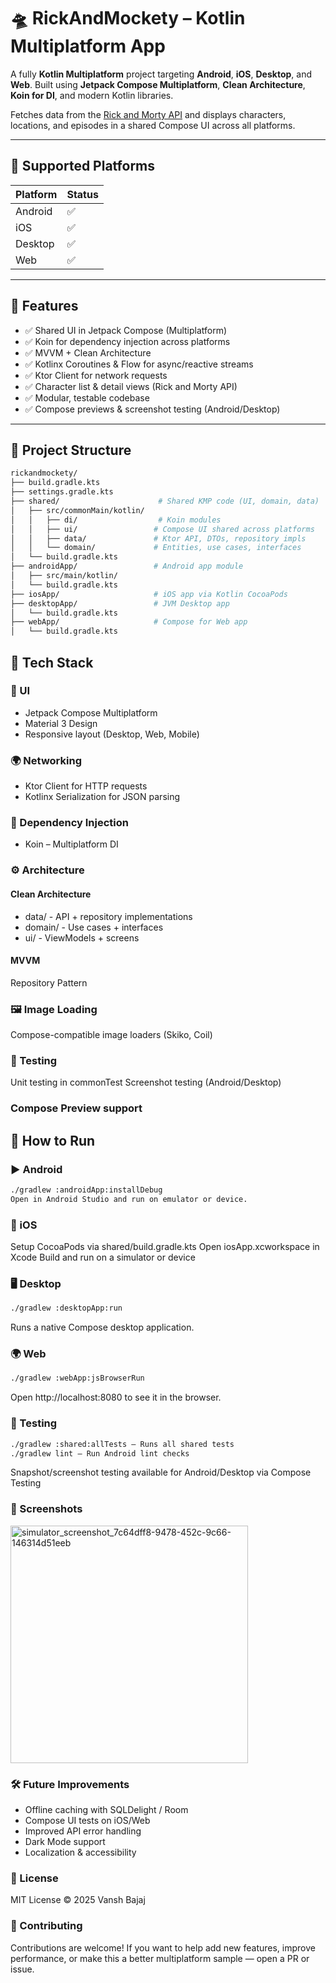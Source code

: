 # 🛸 RickAndMockety – Kotlin Multiplatform App

A fully **Kotlin Multiplatform** project targeting **Android**, **iOS**, **Desktop**, and **Web**. Built using **Jetpack Compose Multiplatform**, **Clean Architecture**, **Koin for DI**, and modern Kotlin libraries.

Fetches data from the [Rick and Morty API](https://rickandmortyapi.com/) and displays characters, locations, and episodes in a shared Compose UI across all platforms.

---

## 📱 Supported Platforms

| Platform | Status |
|----------|--------|
| Android  | ✅     |
| iOS      | ✅     |
| Desktop  | ✅     |
| Web      | ✅     |

---

## 🌟 Features

- ✅ Shared UI in Jetpack Compose (Multiplatform)
- ✅ Koin for dependency injection across platforms
- ✅ MVVM + Clean Architecture
- ✅ Kotlinx Coroutines & Flow for async/reactive streams
- ✅ Ktor Client for network requests
- ✅ Character list & detail views (Rick and Morty API)
- ✅ Modular, testable codebase
- ✅ Compose previews & screenshot testing (Android/Desktop)

---

## 📂 Project Structure

```bash
rickandmockety/
├── build.gradle.kts
├── settings.gradle.kts
├── shared/                      # Shared KMP code (UI, domain, data)
│   ├── src/commonMain/kotlin/
│   │   ├── di/                  # Koin modules
│   │   ├── ui/                 # Compose UI shared across platforms
│   │   ├── data/               # Ktor API, DTOs, repository impls
│   │   └── domain/             # Entities, use cases, interfaces
│   └── build.gradle.kts
├── androidApp/                 # Android app module
│   ├── src/main/kotlin/
│   └── build.gradle.kts
├── iosApp/                     # iOS app via Kotlin CocoaPods
├── desktopApp/                 # JVM Desktop app
│   └── build.gradle.kts
├── webApp/                     # Compose for Web app
│   └── build.gradle.kts
```

## 🔧 Tech Stack
### 🎨 UI
- Jetpack Compose Multiplatform
- Material 3 Design
- Responsive layout (Desktop, Web, Mobile)

### 🌍 Networking
- Ktor Client for HTTP requests
- Kotlinx Serialization for JSON parsing

### 💉 Dependency Injection
- Koin – Multiplatform DI

### ⚙️ Architecture
#### Clean Architecture
- data/ - API + repository implementations
- domain/ - Use cases + interfaces
- ui/ - ViewModels + screens

#### MVVM
Repository Pattern

### 🖼️ Image Loading
Compose-compatible image loaders (Skiko, Coil)

### 🧪 Testing
Unit testing in commonTest
Screenshot testing (Android/Desktop)

### Compose Preview support

## 🚀 How to Run
### ▶️ Android
```bash
./gradlew :androidApp:installDebug
Open in Android Studio and run on emulator or device.
```

### 🍏 iOS
Setup CocoaPods via shared/build.gradle.kts
Open iosApp.xcworkspace in Xcode
Build and run on a simulator or device

### 🖥️ Desktop
```bash
./gradlew :desktopApp:run
```
Runs a native Compose desktop application.

### 🌍 Web
```bash
./gradlew :webApp:jsBrowserRun
```
Open http://localhost:8080 to see it in the browser.

### 🧪 Testing
```bash
./gradlew :shared:allTests – Runs all shared tests
./gradlew lint – Run Android lint checks
```
Snapshot/screenshot testing available for Android/Desktop via Compose Testing

### 📸 Screenshots
<img width="380" alt="simulator_screenshot_7c64dff8-9478-452c-9c66-146314d51eeb" src="https://github.com/user-attachments/assets/7c64dff8-9478-452c-9c66-146314d51eeb" />



### 🛠 Future Improvements
 - Offline caching with SQLDelight / Room
 - Compose UI tests on iOS/Web
 - Improved API error handling
 - Dark Mode support
 - Localization & accessibility

### 📜 License
MIT License © 2025 Vansh Bajaj

### 🤝 Contributing
Contributions are welcome! If you want to help add new features, improve performance, or make this a better multiplatform sample — open a PR or issue.

